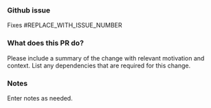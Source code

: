 ### Github issue

Fixes #REPLACE_WITH_ISSUE_NUMBER

### What does this PR do?

Please include a summary of the change with relevant motivation and context. List any dependencies that are required for this change.

### Notes

Enter notes as needed.

